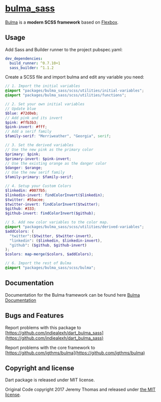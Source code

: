 # [bulma_sass](https://bulma.io)

[Bulma](https://bulma.io/) is a **modern SCSS framework** based on [Flexbox](https://developer.mozilla.org/en-US/docs/Web/CSS/CSS_Flexible_Box_Layout/Using_CSS_flexible_boxes).

## Usage

Add Sass and Builder runner to the project pubspec.yaml:
```yaml
dev_dependencies:
  build_runner: ^0.7.10+1
  sass_builder: ^1.1.2
```

Create a SCSS file and import bulma and edit any variable you need:
```scss
// 1. Import the initial variables
@import "packages/bulma_sass/scss/utilities/initial-variables";
@import "packages/bulma_sass/scss/utilities/functions";

// 2. Set your own initial variables
// Update blue
$blue: #72d0eb;
// Add pink and its invert
$pink: #ffb3b3;
$pink-invert: #fff;
// Add a serif family
$family-serif: "Merriweather", "Georgia", serif;

// 3. Set the derived variables
// Use the new pink as the primary color
$primary: $pink;
$primary-invert: $pink-invert;
// Use the existing orange as the danger color
$danger: $orange;
// Use the new serif family
$family-primary: $family-serif;

// 4. Setup your Custom Colors
$linkedin: #0077b5;
$linkedin-invert: findColorInvert($linkedin);
$twitter: #55acee;
$twitter-invert: findColorInvert($twitter);
$github: #333;
$github-invert: findColorInvert($github);

// 5. Add new color variables to the color map.
@import "packages/bulma_sass/scss/utilities/derived-variables";
$addColors: (
  "twitter":($twitter, $twitter-invert),
  "linkedin": ($linkedin, $linkedin-invert),
  "github": ($github, $github-invert)
);
$colors: map-merge($colors, $addColors);

// 6. Import the rest of Bulma
@import "packages/bulma_sass/scss/bulma";
```

## Documentation

Documentation for the Bulma framework can be found here [Bulma Documentation](https://bulma.io/documentation)

## Bugs and Features

Report problems with this package to [https://github.com/indiealexh/dart_bulma_sass](https://github.com/indiealexh/dart_bulma_sass)

Report problems with the core framework to [https://github.com/jgthms/bulma](https://github.com/jgthms/bulma)

## Copyright and license
Dart package is released under MIT license.

Original Code copyright 2017 Jeremy Thomas and released under [the MIT license](https://github.com/jgthms/bulma/blob/master/LICENSE).
